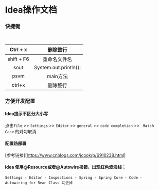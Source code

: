 # Idea操作文档

### 快捷键

​			

|  Ctrl + x  |       删除整行        |
| :--------: | :-------------------: |
| shift + F6 |     重命名文件名      |
|    sout    | System.out.println(); |
|    psvm    |       main方法        |
|   ctrl+x   |       删除整行        |



### 方便开发配置

#### Idea提示不区分大小写

点击`File`  >> `Settings`  >>  `Editor` >>  `general`  >>  `code completion`  >>  ` Match Case`   的对勾取消

#### 配置热部署

[参考链接][https://www.cnblogs.com/jcook/p/6910238.html]



#### idea 使用@Resource或者@Autowire报错，出现红色波浪线；

```
Settings - Editor - Inspections - Spring - Spring Core - Code - Autowiring for Bean Class 勾去掉
```



